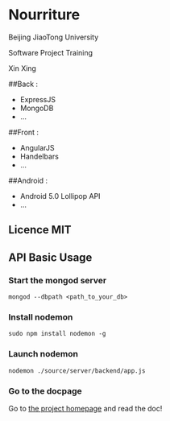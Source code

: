 # Nourriture

Beijing JiaoTong University

Software Project Training

Xin Xing

##Back : 

- ExpressJS
- MongoDB
- ...

##Front : 

- AngularJS
- Handelbars
- ...

##Android :

- Android 5.0 Lollipop API
- ...


## Licence MIT

## API Basic Usage
### Start the mongod server
```Shell
mongod --dbpath <path_to_your_db>
```
### Install nodemon
```Shell
sudo npm install nodemon -g
```

### Launch nodemon
```Shell
nodemon ./source/server/backend/app.js
```
### Go to the docpage
Go to [the project homepage](http://127.0.0.1:8000/) and read the doc!